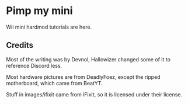 # Pimp my mini
Wii mini hardmod tutorials are here.

## Credits
Most of the writing was by Devnol, Hallowizer changed some of it to reference Discord less.

Most hardware pictures are from DeadlyFoez, except the ripped motherboard, which came from BeatYT.

Stuff in images/ifixit came from iFixIt, so it is licensed under their license.